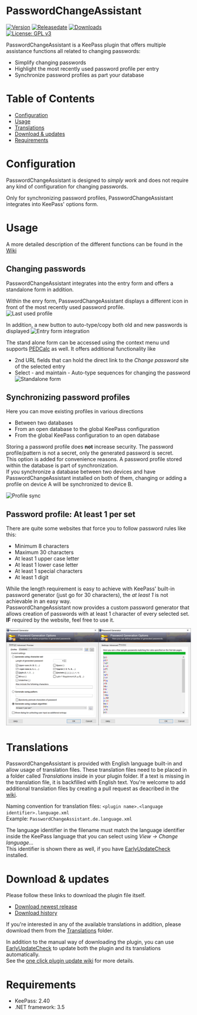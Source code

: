 # PasswordChangeAssistant
[![Version](https://img.shields.io/github/release/rookiestyle/passwordchangeassistant)](https://github.com/rookiestyle/passwordchangeassistant/releases/latest)
[![Releasedate](https://img.shields.io/github/release-date/rookiestyle/passwordchangeassistant)](https://github.com/rookiestyle/passwordchangeassistant/releases/latest)
[![Downloads](https://img.shields.io/github/downloads/rookiestyle/passwordchangeassistant/total?color=%2300cc00)](https://github.com/rookiestyle/passwordchangeassistant/releases/latest/download/PasswordChangeAssistant.plgx)\
[![License: GPL v3](https://img.shields.io/github/license/rookiestyle/passwordchangeassistant)](https://www.gnu.org/licenses/gpl-3.0)

PasswordChangeAssistant is a KeePass plugin that offers multiple assistance functions all related to changing passwords:
- Simplify changing passwords 
- Highlight the most recently used password profile per entry
- Synchronize password profiles as part your database

# Table of Contents
- [Configuration](#configuration)
- [Usage](#usage)
- [Translations](#translations)
- [Download & updates](#download--updates)
- [Requirements](#requirements)

# Configuration
PasswordChangeAssistant is designed to *simply work* and does not require any kind of configuration for changing passwords.
  
Only for synchronizing password profiles, PasswordChangeAssistant integrates into KeePass' options form.  

# Usage
A more detailed description of the different functions can be found in the [Wiki](https://github.com/rookiestyle/passwordchangeassistant/wiki)
## Changing passwords
PasswordChangeAssistant integrates into the entry form and offers a standalone form in addition.

Within the enry form, PasswordChangeAssistant displays a different icon in front of the most recently used password profile.  
![Last used profile](images/PasswordChangeAssistant%20-%20last%20profile.png)

In addition, a new button to auto-type/copy both old and new passwords is displayed
![Entry form integration](images/PasswordChangeAssistant%20-%20entry%20form.png)

The stand alone form can be accessed using the context menu und supports [PEDCalc](https://github.com/rookiestyle/pedcalc) as well.
It offers additional functionality like 
- 2nd URL fields that can hold the direct link to the *Change password* site of the selected entry
- Select - and maintain - Auto-type sequences for changing the password
![Standalone form](images/PasswordChangeAssistant%20-%20standalone%20form.png)


## Synchronizing password profiles
Here you can move existing profiles in various directions
- Between two databases
- From an open database to the global KeePass configuration
- From the global KeePass configuration to an open database

Storing a password profile does **not** increase security. The password profile/pattern is not a secret, only the generated password is secret.  
This option is added for convenience reasons. A password profile stored within the database is part of synchronization.  
If you synchronize a database between two devices and have PasswordChangeAssistant installed on both of them, changing or adding a profile on device A will be synchronized to device B.

![Profile sync](images/PasswordChangeAssistant%20-%20Options.png)

## Password profile: At least 1 per set  
There are quite some websites that force you to follow password rules like this:  
* Minimum 8 characters
* Maximum 30 characters
* At least 1 upper case letter
* At least 1 lower case letter
* At least 1 special characters
* At least 1 digit  

While the length requirement is easy to achieve with KeePass' built-in password generator (just go for 30 characters), the *at least 1* is not achievable in an easy way.  
PasswordChangeAssistant now provides a custom password generator that allows creation of passwords with at least 1 character of every selected set.  
**IF** required by the website, feel free to use it.

![Password Generator](images/PasswordChangeAssistant%20-%20Password%20Generator.png)

# Translations
PasswordChangeAssistant is provided with English language built-in and allow usage of translation files.
These translation files need to be placed in a folder called *Translations* inside in your plugin folder.
If a text is missing in the translation file, it is backfilled with English text.
You're welcome to add additional translation files by creating a pull request as deacribed in the [wiki](https://github.com/Rookiestyle/PasswordChangeAssistant/wiki/Create-or-update-translations).

Naming convention for translation files: `<plugin name>.<language identifier>.language.xml`\
Example: `PasswordChangeAssistant.de.language.xml`
  
The language identifier in the filename must match the language identifier inside the KeePass language that you can select using *View -> Change language...*\
This identifier is shown there as well, if you have [EarlyUpdateCheck](https://github.com/rookiestyle/earlyupdatecheck) installed.

# Download & updates
Please follow these links to download the plugin file itself.
- [Download newest release](https://github.com/rookiestyle/passwordchangeassistant/releases/latest/download/PasswordChangeAssistant.plgx)
- [Download history](https://github.com/rookiestyle/passwordchangeassistant/releases)

If you're interested in any of the available translations in addition, please download them from the [Translations](Translations) folder.

In addition to the manual way of downloading the plugin, you can use [EarlyUpdateCheck](https://github.com/rookiestyle/earlyupdatecheck/) to update both the plugin and its translations automatically.  
See the [one click plugin update wiki](https://github.com/Rookiestyle/EarlyUpdateCheck/wiki/One-click-plugin-update) for more details.
# Requirements
* KeePass: 2.40
* .NET framework: 3.5
